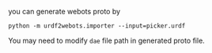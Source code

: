 
you can generate webots proto by

`python -m urdf2webots.importer --input=picker.urdf`

You may need to modify `dae` file path in generated proto file.
